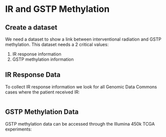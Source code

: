 # IR and GSTP Methylation

## Create a dataset
  We need a dataset to show a link between interventional radiation and GSTP methylation. This dataset needs a 2 critical values:
  
  1. IR response information
  2. GSTP methylation information

## IR Response Data
  To collect IR response information we look for all Genomic Data Commons cases where the patient received IR:

```scala
```

## GSTP Methylation Data
  GSTP methylation data can be accessed through the Illumina 450k TCGA experiments:
  
  ```scala
  ```
